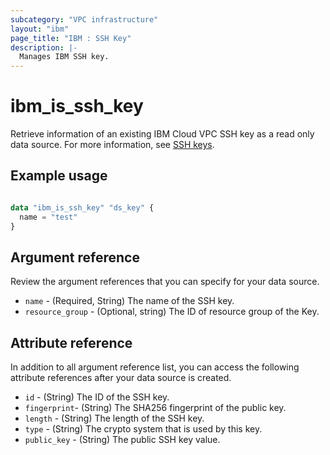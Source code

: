 ```yaml
---
subcategory: "VPC infrastructure"
layout: "ibm"
page_title: "IBM : SSH Key"
description: |-
  Manages IBM SSH key.
---
```


# ibm_is_ssh_key
Retrieve information of an existing IBM Cloud VPC SSH key as a read only data source. For more information, see [SSH keys](https://cloud.ibm.com/docs/vpc?topic=vpc-ssh-keys).

## Example usage

```terraform

data "ibm_is_ssh_key" "ds_key" {
  name = "test"
}

```

## Argument reference
Review the argument references that you can specify for your data source. 

- `name` - (Required, String) The name of the SSH key.
- `resource_group` - (Optional, string) The ID of resource group of the Key.

## Attribute reference
In addition to all argument reference list, you can access the following attribute references after your data source is created. 

- `id` - (String) The ID of the SSH key.
- `fingerprint`-  (String) The SHA256 fingerprint of the public key.
- `length` - (String) The length of the SSH key.
- `type` - (String) The crypto system that is used by this key.
- `public_key` - (String) The public SSH key value.
